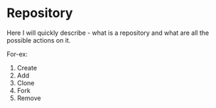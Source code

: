 # Repository
Here I will quickly describe - what is a repository and what are all the possible actions on it. 

For-ex: 

1. Create
2. Add
3. Clone
4. Fork
5. Remove 

